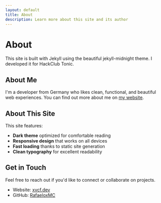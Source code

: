 ```yaml
---
layout: default
title: About
description: Learn more about this site and its author
---
```


# About

This site is built with Jekyll using the beautiful jekyll-midnight theme. I developed it for HackClub Tonic.

## About Me

I'm a developer from Germany who likes clean, functional, and beautiful web experiences. You can find out more about me on [my website](https://xvcf.dev/).

## About This Site

This site features:

-   **Dark theme** optimized for comfortable reading
-   **Responsive design** that works on all devices
-   **Fast loading** thanks to static site generation
-   **Clean typography** for excellent readability

## Get in Touch

Feel free to reach out if you'd like to connect or collaborate on projects.

-   Website: [xvcf.dev](https://xvcf.dev/)
-   GitHub: [RafaeloxMC](https://github.com/RafaeloxMC)
